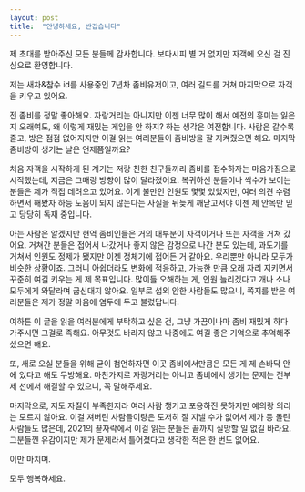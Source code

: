 ```yaml
---
layout: post
title:  "안녕하세요, 반갑습니다"
---
```

제 초대를 받아주신 모든 분들께 감사합니다. 보다시피 별 거 없지만 자객에 오신 걸 진심으로 환영합니다.

저는 새차&참수 id를 사용중인 7년차 좀비유저이고, 여러 길드를 거쳐 마지막으로 자객을 키우고 있어요.

전 좀비를 정말 좋아해요. 자랑거리는 아니지만 이젠 너무 많이 해서 예전의 흥미는 잃은지 오래여도, 왜 이렇게 재밌는 게임을 안 하지? 하는 생각은 여전합니다. 사람은 갈수록 줄고, 방은 점점 없어지지만 이걸 읽는 여러분들이 좀비방을 잘 지켜줬으면 해요. 마지막 좀비방이 생기는 날은 언제쯤일까요?

처음 자객을 시작하게 된 계기는 저랑 친한 친구들끼리 좀비를 접수하자는 마음가짐으로 시작했는데, 지금은 그때랑 방향이 많이 달라졌어요. 복귀하신 분들이나 싹수가 보이는 분들은 제가 직접 데려오고 있어요. 이게 불만인 인원도 몇몇 있었지만, 여러 의견 수렴하면서 해봤자 하등 도움이 되지 않는다는 사실을 뒤늦게 깨닫고서야 이젠 제 안목만 믿고 당당히 독재 중입니다.  

아는 사람은 알겠지만 현역 좀비인들은 거의 대부분이 자객이거나 또는 자객을 거쳐 갔어요. 거쳐간 분들은 접어서 나갔거나 좋지 않은 감정으로 나간 분도 있는데, 과도기를 거쳐서 인원도 정제가 됐지만 이젠 정체기에 접어든 거 같아요. 우리뿐만 아니라 모두가 비슷한 상황이죠. 그러니 아쉽더라도 변화에 적응하고, 가능한 만큼 오래 자리 지키면서 꾸준히 여길 키우는 게 제 목표입니다. 많이들 오해하는 게, 인원 늘리겠다고 개나 소나 모두에게 와달라며 굽신대지 않아요. 일부로 섭외 안한 사람들도 많으니, 쪽지를 받은 여러분들은 제가 정말 마음에 염두에 두고 불렀답니다.  

여하튼 이 글을 읽을 여러분에게 부탁하고 싶은 건, 그냥 가끔이나마 좀비 재밌게 하다 가주시면 그걸로 족해요. 아무것도 바라지 않고 나중에도 여길 좋은 기억으로 추억해주셨으면 해요.

또, 새로 오실 분들을 위해 굳이 첨언하자면 이곳 좀비에서만큼은 모든 게 제 손바닥 안에 있다고 해도 무방해요. 마찬가지로 자랑거리는 아니고 좀비에서 생기는 문제는 전부 제 선에서 해결할 수 있으니, 꼭 말해주세요.

마지막으로, 저도 자질이 부족한지라 여러 사람 챙기고 포용하진 못하지만 예의랑 의리는 모르지 않아요. 이걸 져버린 사람들이랑은 도저히 잘 지낼 수가 없어서 제가 등 돌린 사람들도 많은데, 2021의 끝자락에서 이걸 읽는 분들은 끝까지 실망할 일 없길 바라요. 그분들껜 유감이지만 제가 문제라서 틀어졌다고 생각한 적은 한 번도 없어요.

이만 마치며.

모두 행복하세요.
